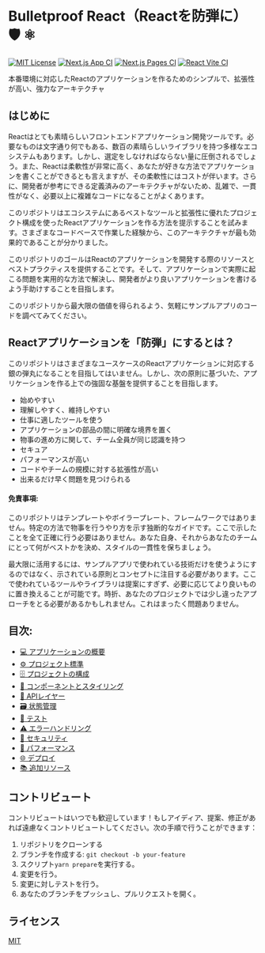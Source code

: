 # Bulletproof React（Reactを防弾に）🛡️ ⚛️

[![MIT License](https://img.shields.io/github/license/alan2207/bulletproof-react)](https://github.com/alan2207/bulletproof-react/blob/master/LICENSE)
[![Next.js App CI](https://github.com/alan2207/bulletproof-react/actions/workflows/nextjs-app-ci.yml/badge.svg)](https://github.com/alan2207/bulletproof-react/actions/workflows/nextjs-app-ci.yml)
[![Next.js Pages CI](https://github.com/alan2207/bulletproof-react/actions/workflows/nextjs-pages-ci.yml/badge.svg)](https://github.com/alan2207/bulletproof-react/actions/workflows/nextjs-pages-ci.yml)
[![React Vite CI](https://github.com/alan2207/bulletproof-react/actions/workflows/react-vite-ci.yml/badge.svg)](https://github.com/alan2207/bulletproof-react/actions/workflows/react-vite-ci.yml)

本番環境に対応したReactのアプリケーションを作るためのシンプルで、拡張性が高い、強力なアーキテクチャ

## はじめに

Reactはとても素晴らしいフロントエンドアプリケーション開発ツールです。必要なものは文字通り何でもある、数百の素晴らしいライブラリを持つ多様なエコシステムもあります。しかし、選定をしなければならない量に圧倒されるでしょう。また、Reactは柔軟性が非常に高く、あなたが好きな方法でアプリケーションを書くことができるとも言えますが、その柔軟性にはコストが伴います。さらに、開発者が参考にできる定義済みのアーキテクチャがないため、乱雑で、一貫性がなく、必要以上に複雑なコードになることがよくあります。

このリポジトリはエコシステムにあるベストなツールと拡張性に優れたプロジェクト構成を使ったReactアプリケーションを作る方法を提示することを試みます。さまざまなコードベースで作業した経験から、このアーキテクチャが最も効果的であることが分かりました。

このリポジトリのゴールはReactのアプリケーションを開発する際のリソースとベストプラクティスを提供することです。そして、アプリケーションで実際に起こる問題を実用的な方法で解決し、開発者がより良いアプリケーションを書けるよう手助けすることを目指します。

このリポジトリから最大限の価値を得られるよう、気軽にサンプルアプリのコードを調べてみてください。

## Reactアプリケーションを「防弾」にするとは？

このリポジトリはさまざまなユースケースのReactアプリケーションに対応する銀の弾丸になることを目指してはいません。しかし、次の原則に基づいた、アプリケーションを作る上での強固な基盤を提供することを目指します。

- 始めやすい
- 理解しやすく、維持しやすい
- 仕事に適したツールを使う
- アプリケーションの部品の間に明確な境界を置く
- 物事の進め方に関して、チーム全員が同じ認識を持つ
- セキュア
- パフォーマンスが高い
- コードやチームの規模に対する拡張性が高い
- 出来るだけ早く問題を見つけられる

#### 免責事項:

このリポジトリはテンプレートやボイラープレート、フレームワークではありません。特定の方法で物事を行うやり方を示す独断的なガイドです。ここで示したことを全て正確に行う必要はありません。あなた自身、それからあなたのチームにとって何がベストかを決め、スタイルの一貫性を保ちましょう。

最大限に活用するには、サンプルアプリで使われている技術だけを使うようにするのではなく、示されている原則とコンセプトに注目する必要があります。ここで使われているツールやライブラリは提案にすぎず、必要に応じてより良いものに置き換えることが可能です。時折、あなたのプロジェクトでは少し違ったアプローチをとる必要があるかもしれません。これはまったく問題ありません。

## 目次:

- [💻 アプリケーションの概要](docs/application-overview.md)
- [⚙️ プロジェクト標準](docs/project-standards.md)
- [🗄️ プロジェクトの構成](docs/project-structure.md)
- [🧱 コンポーネントとスタイリング](docs/components-and-styling.md)
- [📡 APIレイヤー](docs/api-layer.md)
- [🗃️ 状態管理](docs/state-management.md)
- [🧪 テスト](docs/testing.md)
- [⚠️ エラーハンドリング](docs/error-handling.md)
- [🔐 セキュリティ](docs/security.md)
- [🚄 パフォーマンス](docs/performance.md)
- [🌐 デプロイ](docs/deployment.md)
- [📚 追加リソース](docs/additional-resources.md)

## コントリビュート

コントリビュートはいつでも歓迎しています！もしアイディア、提案、修正があれば遠慮なくコントリビュートしてください。次の手順で行うことができます：

1. リポジトリをクローンする
2. ブランチを作成する: `git checkout -b your-feature`
3. スクリプト`yarn prepare`を実行する。
4. 変更を行う。
5. 変更に対しテストを行う。
6. あなたのブランチをプッシュし、プルリクエストを開く。

## ライセンス

[MIT](/LICENSE)
